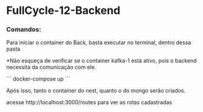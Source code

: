 # FullCycle-12-Backend

<h3>Comandos:</h3>

<p>Para iniciar o container do Back, basta executar no terminal, dentro dessa pasta</p>
<p>*Não esqueça de verificar se o container kafka-1 está ativo, pois o backend necessita da comunicação com ele.</p>
```
docker-compose up 
```
<p>Após isso, tanto o container do nest, quanto o do mongo serão criados.</p>
<p>acesse <a>http://localhost:3000/routes para ver as rotas cadastradas</a></p>